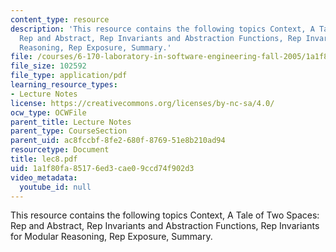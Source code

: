 ```yaml
---
content_type: resource
description: 'This resource contains the following topics Context, A Tale of Two Spaces:
  Rep and Abstract, Rep Invariants and Abstraction Functions, Rep Invariants for Modular
  Reasoning, Rep Exposure, Summary.'
file: /courses/6-170-laboratory-in-software-engineering-fall-2005/1a1f80fa85176ed3cae09ccd74f902d3_lec8.pdf
file_size: 102592
file_type: application/pdf
learning_resource_types:
- Lecture Notes
license: https://creativecommons.org/licenses/by-nc-sa/4.0/
ocw_type: OCWFile
parent_title: Lecture Notes
parent_type: CourseSection
parent_uid: ac8fccbf-8fe2-680f-8769-51e8b210ad94
resourcetype: Document
title: lec8.pdf
uid: 1a1f80fa-8517-6ed3-cae0-9ccd74f902d3
video_metadata:
  youtube_id: null
---
```

This resource contains the following topics Context, A Tale of Two Spaces: Rep and Abstract, Rep Invariants and Abstraction Functions, Rep Invariants for Modular Reasoning, Rep Exposure, Summary.